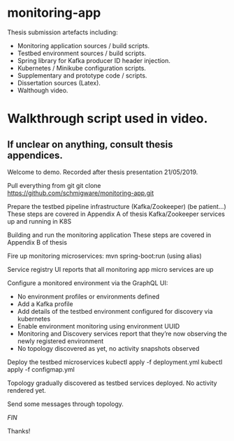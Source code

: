 # monitoring-app
Thesis submission artefacts including:
  - Monitoring application sources / build scripts.
  - Testbed environment sources / build scripts.
  - Spring library for Kafka producer ID header injection.
  - Kubernetes / Minikube configuration scripts.
  - Supplementary and prototype code / scripts.
  - Dissertation sources (Latex).
  - Walthough video.
  
  
# Walkthrough script used in video. 
## If unclear on anything, consult thesis appendices.
 
Welcome to demo. Recorded after thesis presentation 21/05/2019.

Pull everything from git
git clone https://github.com/schmigware/monitoring-app.git

Prepare the testbed pipeline infrastructure (Kafka/Zookeeper) (be patient…)
These steps are covered in Appendix A of thesis
Kafka/Zookeeper services up and running in K8S

Building and run the monitoring application 
These steps are covered in Appendix B of thesis

Fire up monitoring microservices: 
mvn spring-boot:run (using alias)

Service registry UI reports that all monitoring app micro services are up

Configure a monitored environment via the GraphQL UI:

- No environment profiles or environments defined
- Add a Kafka profile
- Add details of the testbed environment configured for discovery via kubernetes
- Enable environment monitoring using environment UUID
- Monitoring and Discovery services report that they’re now observing the newly registered environment
- No topology discovered as yet, no activity snapshots observed 

Deploy the testbed microservices
kubectl apply -f deployment.yml
kubectl apply -f configmap.yml

Topology gradually discovered as testbed services deployed. No activity rendered yet. 

Send some messages through topology.

*FIN*
 
Thanks!









